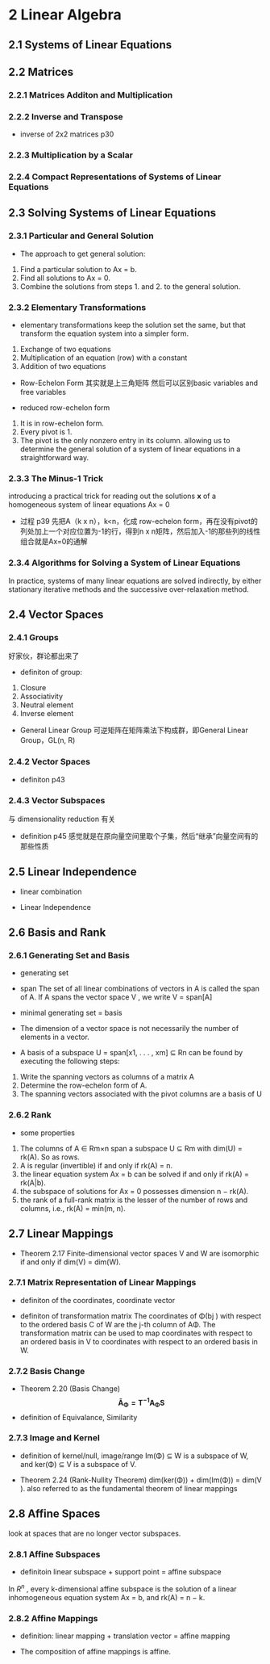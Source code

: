# 2 Linear Algebra
## 2.1 Systems of Linear Equations
## 2.2 Matrices
### 2.2.1 Matrices Additon and Multiplication
### 2.2.2 Inverse and Transpose
- inverse of 2x2 matrices p30

### 2.2.3 Multiplication by a Scalar
### 2.2.4 Compact Representations of Systems of Linear Equations
## 2.3 Solving Systems of Linear Equations
### 2.3.1 Particular and General Solution
- The approach to get general solution:
1. Find a particular solution to Ax = b.
2. Find all solutions to Ax = 0.
3. Combine the solutions from steps 1. and 2. to the general solution.

### 2.3.2 Elementary Transformations
- elementary transformations
keep the solution set the same, but that transform the equation system into a simpler form.
1. Exchange of two equations
2. Multiplication of an equation (row) with a constant
3. Addition of two equations

- Row-Echelon Form
其实就是上三角矩阵
然后可以区别basic variables and free variables

- reduced row-echelon form
1. It is in row-echelon form.
2. Every pivot is 1. 
3. The pivot is the only nonzero entry in its column.
allowing us to determine the general solution of a system of linear equations in a straightforward way.

### 2.3.3 The Minus-1 Trick
introducing a practical trick for reading out the solutions $\mathbf x$ of a homogeneous system of linear equations Ax = 0

- 过程 p39
先把A（k x n），k<n，化成 row-echelon form，再在没有pivot的列处加上一个对应位置为-1的行，得到n x n矩阵，然后加入-1的那些列的线性组合就是Ax=0的通解

### 2.3.4 Algorithms for Solving a System of Linear Equations
In practice, systems of many linear equations are solved indirectly, by either stationary iterative methods and the successive over-relaxation method.

## 2.4 Vector Spaces

### 2.4.1 Groups
好家伙，群论都出来了

- definiton of group:
1. Closure
2. Associativity
3. Neutral element
4. Inverse element

- General Linear Group
可逆矩阵在矩阵乘法下构成群，即General Linear Group，GL(n, R)

### 2.4.2 Vector Spaces
- definiton p43

### 2.4.3 Vector Subspaces
与 dimensionality reduction 有关

- definition p45
感觉就是在原向量空间里取个子集，然后“继承”向量空间有的那些性质

## 2.5 Linear Independence
- linear combination

- Linear Independence

## 2.6 Basis and Rank
### 2.6.1 Generating Set and Basis
- generating set
- span
The set of all linear combinations of vectors in A is called the span of A.
If A spans the vector space V , we write V = span\[A]

- minimal generating set = basis

- The dimension of a vector space is not necessarily the number of elements in a vector.

- A basis of a subspace U = span\[x1, . . . , xm] ⊆ Rn can be found by executing the following steps:
1. Write the spanning vectors as columns of a matrix A
2. Determine the row-echelon form of A.
3. The spanning vectors associated with the pivot columns are a basis of U

### 2.6.2 Rank
- some properties
1. The columns of A ∈ Rm×n span a subspace U ⊆ Rm with dim(U) = rk(A). So as rows.
2. A is regular (invertible) if and only if rk(A) = n.
3. the linear equation system Ax = b can be solved if and only if rk(A) = rk(A|b).
4. the subspace of solutions for Ax = 0 possesses dimension n − rk(A).
5. the rank of a full-rank matrix is the lesser of the number of rows and columns, i.e., rk(A) = min(m, n).

## 2.7 Linear Mappings
- Theorem 2.17
Finite-dimensional vector spaces V and W are isomorphic if and only if dim(V) = dim(W).

### 2.7.1 Matrix Representation of Linear Mappings
- definiton of the coordinates, coordinate vector

- definiton of transformation matrix
The coordinates of Φ(bj ) with respect to the ordered basis C of W are the j-th column of AΦ.
The transformation matrix can be used to map coordinates with respect to an ordered basis in V to coordinates with respect to an ordered basis in W.

### 2.7.2 Basis Change
- Theorem 2.20 (Basis Change)
$$ \mathbf{\tilde A_\Phi=T^{-1}A_\Phi S} $$
- definition of Equivalance, Similarity

### 2.7.3 Image and Kernel
- definition of kernel/null, image/range
Im(Φ) ⊆ W is a subspace of W, and ker(Φ) ⊆ V is a subspace of V.

- Theorem 2.24 (Rank-Nullity Theorem)
dim(ker(Φ)) + dim(Im(Φ)) = dim(V ).
also referred to as the fundamental theorem of linear mappings

## 2.8 Affine Spaces
look at spaces that are no longer vector subspaces.

### 2.8.1 Affine Subspaces
- definitoin
linear subspace + support point = affine subspace

In $R^n$ , every k-dimensional affine subspace is the solution of a linear inhomogeneous equation system Ax = b, and rk(A) = n − k.

### 2.8.2 Affine Mappings
- definition:
linear mapping + translation vector = affine mapping

- The composition of affine mappings is affine.